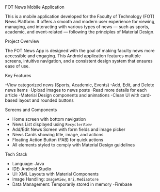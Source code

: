 FOT News Mobile Application

This is a mobile application developed for the Faculty of Technology (FOT) News Platform. It offers a smooth and modern user experience for viewing, managing, and interacting with various types of news — such as sports, academic, and event-related — following the principles of Material Design.

Project Overview

The FOT News App is designed with the goal of making faculty news more accessible and engaging. This Android application features multiple screens, intuitive navigation, and a consistent design system that ensures ease of use.

Key Features

-View categorized news (Sports, Academic, Events)
-Add,  Edit, and Delete news items
-Upload images to news posts
-Read more details for each article
-Material Design components and animations
-Clean UI with card-based layout and rounded buttons

Screens and Components

- Home screen with bottom navigation
- News List displayed using `RecyclerView`
- Add/Edit News Screen with form fields and image picker
- News Cards showing title, image, and actions
- Floating Action Button (FAB) for quick actions
- All elements styled to comply with Material Design guidelines

Tech Stack

- Language: Java
- IDE: Android Studio
- UI: XML Layouts with Material Components
- Image Handling: `ImageView`, `Uri`, `MediaStore`
- Data Management: Temporarily stored in memory -Firebase

